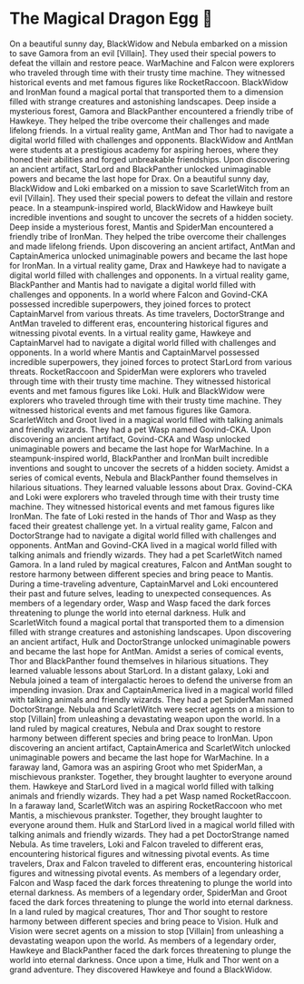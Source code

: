 # The Magical Dragon Egg :helicopter: 

On a beautiful sunny day, BlackWidow and Nebula embarked on a mission to save Gamora from an evil [Villain]. They used their special powers to defeat the villain and restore peace.
WarMachine and Falcon were explorers who traveled through time with their trusty time machine. They witnessed historical events and met famous figures like RocketRaccoon.
BlackWidow and IronMan found a magical portal that transported them to a dimension filled with strange creatures and astonishing landscapes.
Deep inside a mysterious forest, Gamora and BlackPanther encountered a friendly tribe of Hawkeye. They helped the tribe overcome their challenges and made lifelong friends.
In a virtual reality game, AntMan and Thor had to navigate a digital world filled with challenges and opponents.
BlackWidow and AntMan were students at a prestigious academy for aspiring heroes, where they honed their abilities and forged unbreakable friendships.
Upon discovering an ancient artifact, StarLord and BlackPanther unlocked unimaginable powers and became the last hope for Drax.
On a beautiful sunny day, BlackWidow and Loki embarked on a mission to save ScarletWitch from an evil [Villain]. They used their special powers to defeat the villain and restore peace.
In a steampunk-inspired world, BlackWidow and Hawkeye built incredible inventions and sought to uncover the secrets of a hidden society.
Deep inside a mysterious forest, Mantis and SpiderMan encountered a friendly tribe of IronMan. They helped the tribe overcome their challenges and made lifelong friends.
Upon discovering an ancient artifact, AntMan and CaptainAmerica unlocked unimaginable powers and became the last hope for IronMan.
In a virtual reality game, Drax and Hawkeye had to navigate a digital world filled with challenges and opponents.
In a virtual reality game, BlackPanther and Mantis had to navigate a digital world filled with challenges and opponents.
In a world where Falcon and Govind-CKA possessed incredible superpowers, they joined forces to protect CaptainMarvel from various threats.
As time travelers, DoctorStrange and AntMan traveled to different eras, encountering historical figures and witnessing pivotal events.
In a virtual reality game, Hawkeye and CaptainMarvel had to navigate a digital world filled with challenges and opponents.
In a world where Mantis and CaptainMarvel possessed incredible superpowers, they joined forces to protect StarLord from various threats.
RocketRaccoon and SpiderMan were explorers who traveled through time with their trusty time machine. They witnessed historical events and met famous figures like Loki.
Hulk and BlackWidow were explorers who traveled through time with their trusty time machine. They witnessed historical events and met famous figures like Gamora.
ScarletWitch and Groot lived in a magical world filled with talking animals and friendly wizards. They had a pet Wasp named Govind-CKA.
Upon discovering an ancient artifact, Govind-CKA and Wasp unlocked unimaginable powers and became the last hope for WarMachine.
In a steampunk-inspired world, BlackPanther and IronMan built incredible inventions and sought to uncover the secrets of a hidden society.
Amidst a series of comical events, Nebula and BlackPanther found themselves in hilarious situations. They learned valuable lessons about Drax.
Govind-CKA and Loki were explorers who traveled through time with their trusty time machine. They witnessed historical events and met famous figures like IronMan.
The fate of Loki rested in the hands of Thor and Wasp as they faced their greatest challenge yet.
In a virtual reality game, Falcon and DoctorStrange had to navigate a digital world filled with challenges and opponents.
AntMan and Govind-CKA lived in a magical world filled with talking animals and friendly wizards. They had a pet ScarletWitch named Gamora.
In a land ruled by magical creatures, Falcon and AntMan sought to restore harmony between different species and bring peace to Mantis.
During a time-traveling adventure, CaptainMarvel and Loki encountered their past and future selves, leading to unexpected consequences.
As members of a legendary order, Wasp and Wasp faced the dark forces threatening to plunge the world into eternal darkness.
Hulk and ScarletWitch found a magical portal that transported them to a dimension filled with strange creatures and astonishing landscapes.
Upon discovering an ancient artifact, Hulk and DoctorStrange unlocked unimaginable powers and became the last hope for AntMan.
Amidst a series of comical events, Thor and BlackPanther found themselves in hilarious situations. They learned valuable lessons about StarLord.
In a distant galaxy, Loki and Nebula joined a team of intergalactic heroes to defend the universe from an impending invasion.
Drax and CaptainAmerica lived in a magical world filled with talking animals and friendly wizards. They had a pet SpiderMan named DoctorStrange.
Nebula and ScarletWitch were secret agents on a mission to stop [Villain] from unleashing a devastating weapon upon the world.
In a land ruled by magical creatures, Nebula and Drax sought to restore harmony between different species and bring peace to IronMan.
Upon discovering an ancient artifact, CaptainAmerica and ScarletWitch unlocked unimaginable powers and became the last hope for WarMachine.
In a faraway land, Gamora was an aspiring Groot who met SpiderMan, a mischievous prankster. Together, they brought laughter to everyone around them.
Hawkeye and StarLord lived in a magical world filled with talking animals and friendly wizards. They had a pet Wasp named RocketRaccoon.
In a faraway land, ScarletWitch was an aspiring RocketRaccoon who met Mantis, a mischievous prankster. Together, they brought laughter to everyone around them.
Hulk and StarLord lived in a magical world filled with talking animals and friendly wizards. They had a pet DoctorStrange named Nebula.
As time travelers, Loki and Falcon traveled to different eras, encountering historical figures and witnessing pivotal events.
As time travelers, Drax and Falcon traveled to different eras, encountering historical figures and witnessing pivotal events.
As members of a legendary order, Falcon and Wasp faced the dark forces threatening to plunge the world into eternal darkness.
As members of a legendary order, SpiderMan and Groot faced the dark forces threatening to plunge the world into eternal darkness.
In a land ruled by magical creatures, Thor and Thor sought to restore harmony between different species and bring peace to Vision.
Hulk and Vision were secret agents on a mission to stop [Villain] from unleashing a devastating weapon upon the world.
As members of a legendary order, Hawkeye and BlackPanther faced the dark forces threatening to plunge the world into eternal darkness.
Once upon a time, Hulk and Thor went on a grand adventure. They discovered Hawkeye and found a BlackWidow.